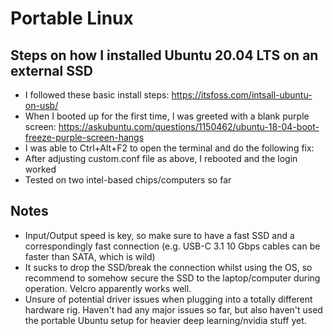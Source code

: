 # Portable Linux

## Steps on how I installed Ubuntu 20.04 LTS on an external SSD

- I followed these basic install steps: https://itsfoss.com/intsall-ubuntu-on-usb/
- When I booted up for the first time, I was greeted with a blank purple screen: https://askubuntu.com/questions/1150462/ubuntu-18-04-boot-freeze-purple-screen-hangs
- I was able to Ctrl+Alt+F2 to open the terminal and do the following fix:
- After adjusting custom.conf file as above, I rebooted and the login worked
- Tested on two intel-based chips/computers so far

## Notes
- Input/Output speed is key, so make sure to have a fast SSD and a correspondingly fast connection (e.g. USB-C 3.1 10 Gbps cables can be faster than SATA, which is wild)
- It sucks to drop the SSD/break the connection whilst using the OS, so recommend to somehow secure the SSD to the laptop/computer during operation. Velcro apparently works well.
- Unsure of potential driver issues when plugging into a totally different hardware rig. Haven't had any major issues so far, but also haven't used the portable Ubuntu setup for heavier deep learning/nvidia stuff yet.

